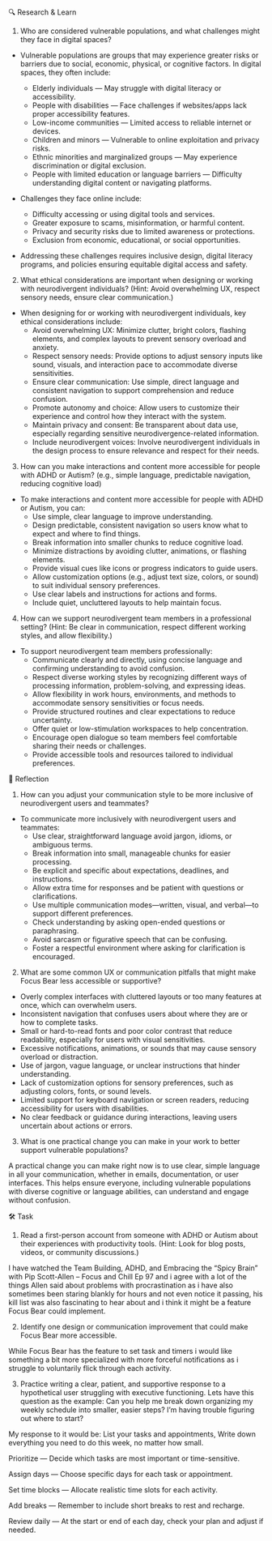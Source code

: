 🔍 Research & Learn

1. Who are considered vulnerable populations, and what challenges might they face in digital spaces?

- Vulnerable populations are groups that may experience greater risks or barriers due to social, economic, physical, or cognitive factors. In digital spaces, they often include:
  - Elderly individuals — May struggle with digital literacy or accessibility.
  - People with disabilities — Face challenges if websites/apps lack proper accessibility features. 
  - Low-income communities — Limited access to reliable internet or devices.
  - Children and minors — Vulnerable to online exploitation and privacy risks.
  - Ethnic minorities and marginalized groups — May experience discrimination or digital exclusion.
  - People with limited education or language barriers — Difficulty understanding digital content or navigating platforms.

- Challenges they face online include:
  - Difficulty accessing or using digital tools and services.
  - Greater exposure to scams, misinformation, or harmful content.
  - Privacy and security risks due to limited awareness or protections.
  - Exclusion from economic, educational, or social opportunities.

- Addressing these challenges requires inclusive design, digital literacy programs, and policies ensuring equitable digital access and safety.

2. What ethical considerations are important when designing or working with neurodivergent individuals? (Hint: Avoid overwhelming UX, respect sensory needs, ensure clear communication.)

- When designing for or working with neurodivergent individuals, key ethical considerations include:
  - Avoid overwhelming UX: Minimize clutter, bright colors, flashing elements, and complex layouts to prevent sensory overload and anxiety.
  - Respect sensory needs: Provide options to adjust sensory inputs like sound, visuals, and interaction pace to accommodate diverse sensitivities.
  - Ensure clear communication: Use simple, direct language and consistent navigation to support comprehension and reduce confusion.
  - Promote autonomy and choice: Allow users to customize their experience and control how they interact with the system.
  - Maintain privacy and consent: Be transparent about data use, especially regarding sensitive neurodivergence-related information.
  - Include neurodivergent voices: Involve neurodivergent individuals in the design process to ensure relevance and respect for their needs.

3. How can you make interactions and content more accessible for people with ADHD or Autism? (e.g., simple language, predictable navigation, reducing cognitive load)

- To make interactions and content more accessible for people with ADHD or Autism, you can:
  - Use simple, clear language to improve understanding.
  - Design predictable, consistent navigation so users know what to expect and where to find things.
  - Break information into smaller chunks to reduce cognitive load.
  - Minimize distractions by avoiding clutter, animations, or flashing elements.
  - Provide visual cues like icons or progress indicators to guide users.
  - Allow customization options (e.g., adjust text size, colors, or sound) to suit individual sensory preferences.
  - Use clear labels and instructions for actions and forms.
  - Include quiet, uncluttered layouts to help maintain focus.

4. How can we support neurodivergent team members in a professional setting? (Hint: Be clear in communication, respect different working styles, and allow flexibility.)

- To support neurodivergent team members professionally:
  - Communicate clearly and directly, using concise language and confirming understanding to avoid confusion.
  - Respect diverse working styles by recognizing different ways of processing information, problem-solving, and expressing ideas.
  - Allow flexibility in work hours, environments, and methods to accommodate sensory sensitivities or focus needs.
  - Provide structured routines and clear expectations to reduce uncertainty.
  - Offer quiet or low-stimulation workspaces to help concentration.
  - Encourage open dialogue so team members feel comfortable sharing their needs or challenges.
  - Provide accessible tools and resources tailored to individual preferences.

📝 Reflection

1. How can you adjust your communication style to be more inclusive of neurodivergent users and teammates?

- To communicate more inclusively with neurodivergent users and teammates:
  - Use clear, straightforward language avoid jargon, idioms, or ambiguous terms.
  - Break information into small, manageable chunks for easier processing.
  - Be explicit and specific about expectations, deadlines, and instructions.
  - Allow extra time for responses and be patient with questions or clarifications.
  - Use multiple communication modes—written, visual, and verbal—to support different preferences.
  - Check understanding by asking open-ended questions or paraphrasing.
  - Avoid sarcasm or figurative speech that can be confusing.
  - Foster a respectful environment where asking for clarification is encouraged.

2. What are some common UX or communication pitfalls that might make Focus Bear less accessible or supportive?

- Overly complex interfaces with cluttered layouts or too many features at once, which can overwhelm users.
- Inconsistent navigation that confuses users about where they are or how to complete tasks.
- Small or hard-to-read fonts and poor color contrast that reduce readability, especially for users with visual sensitivities.
- Excessive notifications, animations, or sounds that may cause sensory overload or distraction.
- Use of jargon, vague language, or unclear instructions that hinder understanding.
- Lack of customization options for sensory preferences, such as adjusting colors, fonts, or sound levels.
- Limited support for keyboard navigation or screen readers, reducing accessibility for users with disabilities.
- No clear feedback or guidance during interactions, leaving users uncertain about actions or errors.

3. What is one practical change you can make in your work to better support vulnerable populations?

A practical change you can make right now is to use clear, simple language in all your communication, whether in emails, documentation, or user interfaces. This helps ensure everyone, including vulnerable populations with diverse cognitive or language abilities, can understand and engage without confusion.

🛠️ Task

1. Read a first-person account from someone with ADHD or Autism about their experiences with productivity tools. (Hint: Look for blog posts, videos, or community discussions.)

I have watched the Team Building, ADHD, and Embracing the “Spicy Brain” with Pip Scott-Allen – Focus and Chill Ep 97 and i agree with a lot of the things Allen said about problems with procrastination as i have also sometimes been staring blankly for hours and not even notice it passing, his kill list was also fascinating to hear about and i think it might be a feature Focus Bear could implement.

2. Identify one design or communication improvement that could make Focus Bear more accessible.

While Focus Bear has the feature to set task and timers i would like something a bit more specialized with more forceful notifications as i struggle to voluntarily flick through each activity. 

3. Practice writing a clear, patient, and supportive response to a hypothetical user struggling with executive functioning.
Lets have this question as the example: Can you help me break down organizing my weekly schedule into smaller, easier steps? I’m having trouble figuring out where to start?

My response to it would be: 
List your tasks and appointments, Write down everything you need to do this week, no matter how small.

Prioritize — Decide which tasks are most important or time-sensitive.

Assign days — Choose specific days for each task or appointment.

Set time blocks — Allocate realistic time slots for each activity.

Add breaks — Remember to include short breaks to rest and recharge.

Review daily — At the start or end of each day, check your plan and adjust if needed.